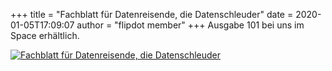 +++
title = "Fachblatt für Datenreisende, die Datenschleuder"
date = 2020-01-05T17:09:07
author = "flipdot member"
+++
Ausgabe 101 bei uns im Space erhältlich.  
  
[![Fachblatt für Datenreisende, die
Datenschleuder](https://flipdot.org/blog/uploads/DSC_0871.serendipityThumb.JPG)](https://flipdot.org/blog/uploads/DSC_0871.JPG)
